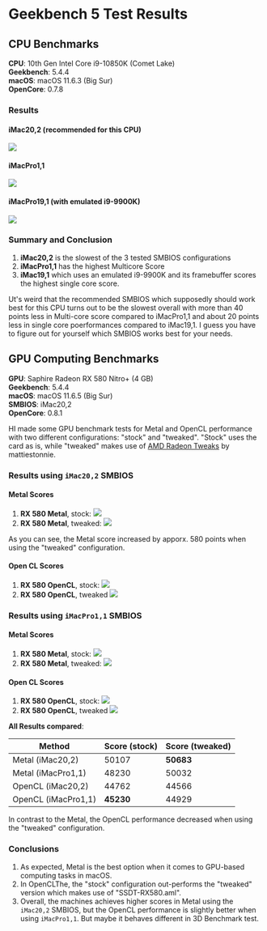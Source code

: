 # Geekbench 5 Test Results
## CPU Benchmarks
**CPU**: 10th Gen Intel Core i9-10850K (Comet Lake)</br>
**Geekbench**: 5.4.4</br>
**macOS**: macOS 11.6.3 (Big Sur)</br>
**OpenCore**: 0.7.8

### Results
#### iMac20,2 (recommended for this CPU)
![](https://raw.githubusercontent.com/5T33Z0/Gigabyte-Z490-Vision-G-Hackintosh-OpenCore/main/OC_Benchmarks/iMac20%2C2.png)

#### iMacPro1,1
![](https://raw.githubusercontent.com/5T33Z0/Gigabyte-Z490-Vision-G-Hackintosh-OpenCore/main/OC_Benchmarks/iMacPro1%2C1.png)

#### iMacPro19,1 (with emulated i9-9900K)
![](https://raw.githubusercontent.com/5T33Z0/Gigabyte-Z490-Vision-G-Hackintosh-OpenCore/main/OC_Benchmarks/iMac19%2C1_with_emuated_i9-9900K.png)

### Summary and Conclusion
1. **iMac20,2** is the slowest of the 3 tested SMBIOS configurations
2. **iMacPro1,1** has the highest Multicore Score
3. **iMac19,1** which uses an emulated i9-9900K and its framebuffer scores the highest single core score.

Ut's weird that the recommended SMBIOS which supposedly should work best for this CPU turns out to be the slowest overall with more than 40 points less in Multi-core score compared to iMacPro1,1 and about 20 points less in single core poerformances compared to iMac19,1. I guess you have to figure out for yourself which SMBIOS works best for your needs.

## GPU Computing Benchmarks
**GPU**: Saphire Radeon RX 580 Nitro+ (4 GB)</br>
**Geekbench**: 5.4.4</br>
**macOS**: macOS 11.6.5 (Big Sur)</br>
**SMBIOS**: iMac20,2</br>
**OpenCore**: 0.8.1

HI made some GPU benchmark tests for Metal and OpenCL performance with two different configurations: "stock" and "tweaked". "Stock" uses the card as is, while "tweaked" makes use of [AMD Radeon Tweaks](https://www.tonymacx86.com/threads/amd-radeon-performance-enhanced-ssdt.296555/) by mattiestonnie.

### Results using `iMac20,2` SMBIOS
#### Metal Scores
1. **RX 580 Metal**, stock:
	![](https://raw.githubusercontent.com/5T33Z0/Gigabyte-Z490-Vision-G-Hackintosh-OpenCore/main/OC_Benchmarks/RX580_Metal_notweaks.png)
2. **RX 580 Metal**, tweaked:
	![](https://raw.githubusercontent.com/5T33Z0/Gigabyte-Z490-Vision-G-Hackintosh-OpenCore/main/OC_Benchmarks/RX580_Metal_Tweaks.png)

As you can see, the Metal score increased by apporx. 580 points when using the "tweaked" configuration.

#### Open CL Scores
1. **RX 580 OpenCL**, stock:
	![](https://raw.githubusercontent.com/5T33Z0/Gigabyte-Z490-Vision-G-Hackintosh-OpenCore/main/OC_Benchmarks/RX580_OpenCL_notweaks.png)
2. **RX 580 OpenCL**, tweaked
	![](https://raw.githubusercontent.com/5T33Z0/Gigabyte-Z490-Vision-G-Hackintosh-OpenCore/main/OC_Benchmarks/RX580_OpenCL_Tweaks.png)

### Results using `iMacPro1,1` SMBIOS

#### Metal Scores
1. **RX 580 Metal**, stock:
![](https://raw.githubusercontent.com/5T33Z0/Gigabyte-Z490-Vision-G-Hackintosh-OpenCore/main/OC_Benchmarks/iMacPro1%2C1_Metal_stock.png)
2. **RX 580 Metal**, tweaked:
![](https://raw.githubusercontent.com/5T33Z0/Gigabyte-Z490-Vision-G-Hackintosh-OpenCore/main/OC_Benchmarks/iMacPro1%2C1_Metal_tweaked.png)

#### Open CL Scores
1. **RX 580 OpenCL**, stock:
![](https://raw.githubusercontent.com/5T33Z0/Gigabyte-Z490-Vision-G-Hackintosh-OpenCore/main/OC_Benchmarks/iMacPro1%2C1_OpenCL_stock.png)
2. **RX 580 OpenCL**, tweaked
![](https://raw.githubusercontent.com/5T33Z0/Gigabyte-Z490-Vision-G-Hackintosh-OpenCore/main/OC_Benchmarks/iMacPro1%2C1_OpenCL_tweaked.png)

**All Results compared**:

Method  | Score (stock) | Score (tweaked)
-------------------|---------------|----------------
Metal (iMac20,2)   | 50107         | **50683**
Metal (iMacPro1,1) | 48230         | 50032
OpenCL (iMac20,2)  | 44762         | 44566
OpenCL (iMacPro1,1)| **45230**     | 44929

In contrast to the Metal, the OpenCL performance decreased when using the "tweaked" configuration.

### Conclusions
1. As expected, Metal is the best option when it comes to GPU-based computing tasks in macOS. 
2. In OpenCLThe, the "stock" configuration out-performs the "tweaked" version which makes use of "SSDT-RX580.aml".
3. Overall, the machines achieves higher scores in Metal using the `iMac20,2` SMBIOS, but the OpenCL performance is slightly better when using `iMacPro1,1`. But maybe it behaves different in 3D Benchmark test.
